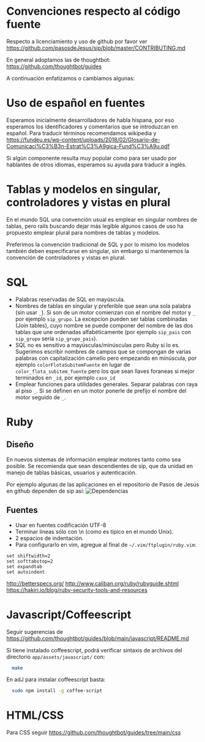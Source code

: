 # Convenciones respecto al código fuente

Respecto a licenciamiento y uso de github por favor ver https://github.com/pasosdeJesus/sip/blob/master/CONTRIBUTING.md

En general adoptamos las de thoughtbot:
https://github.com/thoughtbot/guides



A continuación enfatizamos o cambiamos algunas:

# Uso de español en fuentes

Esperamos inicialmente desarrolladores de habla hispana, por eso esperamos los identificadores y comentarios que se introduzcan en español.  Para traducir términos recomendamos wikipedia y <https://fundeu.es/wp-content/uploads/2018/02/Glosario-de-Comunicaci%C3%B3n-Estrat%C3%A9gica-Fund%C3%A9u.pdf>

Si algún componente resulta muy popular como para ser usado por hablantes de otros idiomas, esperamos su ayuda para traducir a inglés.

# Tablas y modelos en singular, controladores y vistas en plural

En el mundo SQL una convención usual es emplear en singular nombres de tablas, 
pero rails buscando dejar más legible algunos casos de uso ha propuesto 
emplear plural para nombres de tablas y modelos.

Preferimos la convención tradicional de SQL y por lo mismo los modelos 
también deben especificarse en singular, sin embargo si mantenemos
la convención de controladores y vistas en plural.

# SQL

* Palabras reservadas de SQL en mayúscula.
* Nombres de tablas en singular y preferible que sean una sola palabra (sin usar `_`).  Si son de un motor comienzan con el nombre del motor y `_` por ejemplo `sip_grupo`.  La excepcion pueden ser tablas combinadas (Join tables), cuyo nombre se puede componer del nombre de las dos tablas que une  ordenadas alfabéticamente (por ejemplo `sip_pais` con `sip_grupo` sería `sip_grupo_pais`).
* SQL no es sensitivo a mayúsculas/minúsculas pero Ruby si lo es.  Sugerimos escribir nombres de campos que se compongan de varias palabras con capitalización camello pero empezando en minúscula, por ejemplo  `colorFlotaSubitemFuente` en lugar de `color_flota_subitem_fuente` pero los que sean llaves foraneas si mejor terminados en `_id`, por ejemplo `caso_id` 
* Emplear funciones para utilidades generales. Separar palabras con raya al piso `_`.  Si se definen en un motor ponerle de prefijo el nombre del motor seguido de `_`.  

# Ruby

## Diseño
En nuevos sistemas de información emplear motores tanto como sea posible. Se recomienda que sean descendientes de sip, que da unidad en manejo de tablas básicas, usuarios y autenticación.

Por ejemplo algunas de las aplicaciones en el repositorio de Pasos de Jesús en github dependen de sip así:
![Dependencias](https://github.com/pasosdeJesus/sip/raw/master/doc/dependencias.png)

## Fuentes

* Usar en fuentes codificación UTF-8
* Terminar líneas sólo con \n (como es típico en el mundo Unix).
* 2 espacios de indentación.
* Para configurarlo en vim, agregue al final de ```~/.vim/ftplugin/ruby.vim```:
``` vim
set shiftwidth=2
set softtabstop=2
set expandtab
set autoindent
```

http://betterspecs.org/
http://www.caliban.org/ruby/rubyguide.shtml
https://hakiri.io/blog/ruby-security-tools-and-resources


# Javascript/Coffeescript

Seguir sugerencias de https://github.com/thoughtbot/guides/blob/main/javascript/README.md

Si tiene instalado coffeescript, podrá verificar sintaxis de archivos del directorio `app/assets/javascript/` con:
```sh
  make
```

En adJ para instalar coffeescript basta:
```sh
  sudo npm install -g coffee-script
```

# HTML/CSS

Para CSS seguir https://github.com/thoughtbot/guides/tree/main/css
